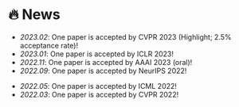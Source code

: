 # 🔥 News


- *2023.02*: One paper is accepted by CVPR 2023 (Highlight; 2.5% acceptance rate)!
- *2023.01*: One paper is accepted by ICLR 2023!
- *2022.11*: One paper is accepted by AAAI 2023 (oral)!
- *2022.09*: One paper is accepted by NeurIPS 2022!
<!-- - *2022.06*: One paper is accepted by ICIP 2022! -->
- *2022.05*: One paper is accepted by ICML 2022!
- *2022.03*: One paper is accepted by CVPR 2022!
  

